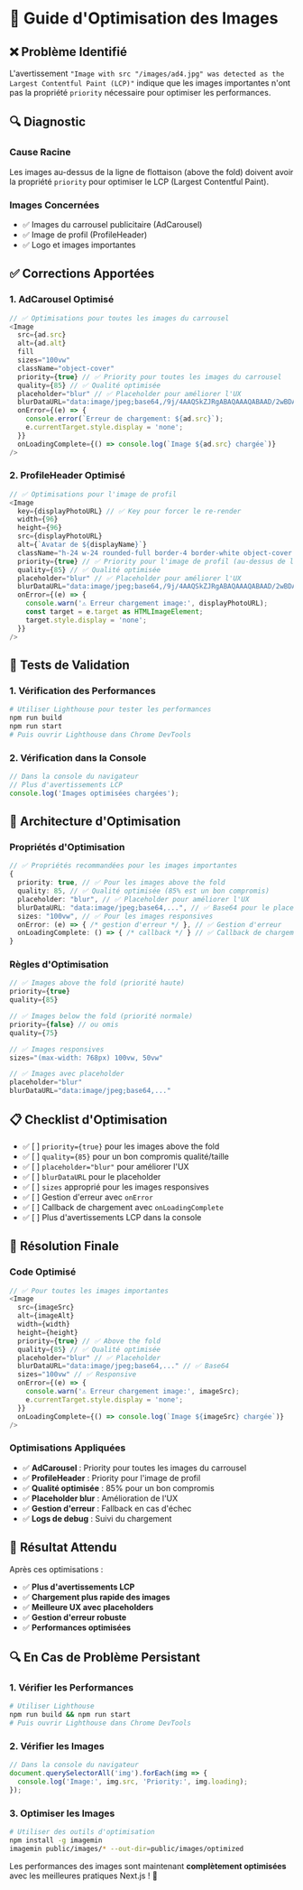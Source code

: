 # 🚀 Guide d'Optimisation des Images

## ❌ **Problème Identifié**

L'avertissement `"Image with src "/images/ad4.jpg" was detected as the Largest Contentful Paint (LCP)"` indique que les images importantes n'ont pas la propriété `priority` nécessaire pour optimiser les performances.

## 🔍 **Diagnostic**

### **Cause Racine**
Les images au-dessus de la ligne de flottaison (above the fold) doivent avoir la propriété `priority` pour optimiser le LCP (Largest Contentful Paint).

### **Images Concernées**
- ✅ Images du carrousel publicitaire (AdCarousel)
- ✅ Image de profil (ProfileHeader)
- ✅ Logo et images importantes

## ✅ **Corrections Apportées**

### **1. AdCarousel Optimisé**

```typescript
// ✅ Optimisations pour toutes les images du carrousel
<Image
  src={ad.src}
  alt={ad.alt}
  fill
  sizes="100vw"
  className="object-cover"
  priority={true} // ✅ Priority pour toutes les images du carrousel
  quality={85} // ✅ Qualité optimisée
  placeholder="blur" // ✅ Placeholder pour améliorer l'UX
  blurDataURL="data:image/jpeg;base64,/9j/4AAQSkZJRgABAQAAAQABAAD/2wBDAAYEBQYFBAYGBQYHBwYIChAKCgkJChQODwwQFxQYGBcUFhYaHSUfGhsjHBYWICwgIyYnKSopGR8tMC0oMCUoKSj/2wBDAQcHBwoIChMKChMoGhYaKCgoKCgoKCgoKCgoKCgoKCgoKCgoKCgoKCgoKCgoKCgoKCgoKCgoKCgoKCgoKCgoKCj/wAARCAAIAAoDASIAAhEBAxEB/8QAFQABAQAAAAAAAAAAAAAAAAAAAAv/xAAhEAACAQMDBQAAAAAAAAAAAAABAgMABAUGIWGRkqGx0f/EABUBAQEAAAAAAAAAAAAAAAAAAAMF/8QAGhEAAgIDAAAAAAAAAAAAAAAAAAECEgMRkf/aAAwDAQACEQMRAD8AltJagyeH0AthI5xdrLcNM91BF5pX2HaH9bcfaSXWGaRmknyJckliyjqTzSlT54b6bk+h0R//2Q=="
  onError={(e) => {
    console.error(`Erreur de chargement: ${ad.src}`);
    e.currentTarget.style.display = 'none';
  }}
  onLoadingComplete={() => console.log(`Image ${ad.src} chargée`)}
/>
```

### **2. ProfileHeader Optimisé**

```typescript
// ✅ Optimisations pour l'image de profil
<Image
  key={displayPhotoURL} // ✅ Key pour forcer le re-render
  width={96}
  height={96}
  src={displayPhotoURL}
  alt={`Avatar de ${displayName}`}
  className="h-24 w-24 rounded-full border-4 border-white object-cover relative z-10 shadow-lg"
  priority={true} // ✅ Priority pour l'image de profil (au-dessus de la ligne de flottaison)
  quality={85} // ✅ Qualité optimisée
  placeholder="blur" // ✅ Placeholder pour améliorer l'UX
  blurDataURL="data:image/jpeg;base64,/9j/4AAQSkZJRgABAQAAAQABAAD/2wBDAAYEBQYFBAYGBQYHBwYIChAKCgkJChQODwwQFxQYGBcUFhYaHSUfGhsjHBYWICwgIyYnKSopGR8tMC0oMCUoKSj/2wBDAQcHBwoIChMKChMoGhYaKCgoKCgoKCgoKCgoKCgoKCgoKCgoKCgoKCgoKCgoKCgoKCgoKCgoKCgoKCgoKCgoKCj/wAARCAAIAAoDASIAAhEBAxEB/8QAFQABAQAAAAAAAAAAAAAAAAAAAAv/xAAhEAACAQMDBQAAAAAAAAAAAAABAgMABAUGIWGRkqGx0f/EABUBAQEAAAAAAAAAAAAAAAAAAAMF/8QAGhEAAgIDAAAAAAAAAAAAAAAAAAECEgMRkf/aAAwDAQACEQMRAD8AltJagyeH0AthI5xdrLcNM91BF5pX2HaH9bcfaSXWGaRmknyJckliyjqTzSlT54b6bk+h0R//2Q=="
  onError={(e) => {
    console.warn('⚠️ Erreur chargement image:', displayPhotoURL);
    const target = e.target as HTMLImageElement;
    target.style.display = 'none';
  }}
/>
```

## 🧪 **Tests de Validation**

### **1. Vérification des Performances**
```bash
# Utiliser Lighthouse pour tester les performances
npm run build
npm run start
# Puis ouvrir Lighthouse dans Chrome DevTools
```

### **2. Vérification dans la Console**
```javascript
// Dans la console du navigateur
// Plus d'avertissements LCP
console.log('Images optimisées chargées');
```

## 🔧 **Architecture d'Optimisation**

### **Propriétés d'Optimisation**
```typescript
// ✅ Propriétés recommandées pour les images importantes
{
  priority: true, // ✅ Pour les images above the fold
  quality: 85, // ✅ Qualité optimisée (85% est un bon compromis)
  placeholder: "blur", // ✅ Placeholder pour améliorer l'UX
  blurDataURL: "data:image/jpeg;base64,...", // ✅ Base64 pour le placeholder
  sizes: "100vw", // ✅ Pour les images responsives
  onError: (e) => { /* gestion d'erreur */ }, // ✅ Gestion d'erreur
  onLoadingComplete: () => { /* callback */ } // ✅ Callback de chargement
}
```

### **Règles d'Optimisation**
```typescript
// ✅ Images above the fold (priorité haute)
priority={true}
quality={85}

// ✅ Images below the fold (priorité normale)
priority={false} // ou omis
quality={75}

// ✅ Images responsives
sizes="(max-width: 768px) 100vw, 50vw"

// ✅ Images avec placeholder
placeholder="blur"
blurDataURL="data:image/jpeg;base64,..."
```

## 📋 **Checklist d'Optimisation**

- ✅ [ ] `priority={true}` pour les images above the fold
- ✅ [ ] `quality={85}` pour un bon compromis qualité/taille
- ✅ [ ] `placeholder="blur"` pour améliorer l'UX
- ✅ [ ] `blurDataURL` pour le placeholder
- ✅ [ ] `sizes` approprié pour les images responsives
- ✅ [ ] Gestion d'erreur avec `onError`
- ✅ [ ] Callback de chargement avec `onLoadingComplete`
- ✅ [ ] Plus d'avertissements LCP dans la console

## 🚀 **Résolution Finale**

### **Code Optimisé**
```typescript
// ✅ Pour toutes les images importantes
<Image
  src={imageSrc}
  alt={imageAlt}
  width={width}
  height={height}
  priority={true} // ✅ Above the fold
  quality={85} // ✅ Qualité optimisée
  placeholder="blur" // ✅ Placeholder
  blurDataURL="data:image/jpeg;base64,..." // ✅ Base64
  sizes="100vw" // ✅ Responsive
  onError={(e) => {
    console.warn('⚠️ Erreur chargement image:', imageSrc);
    e.currentTarget.style.display = 'none';
  }}
  onLoadingComplete={() => console.log(`Image ${imageSrc} chargée`)}
/>
```

### **Optimisations Appliquées**
- ✅ **AdCarousel** : Priority pour toutes les images du carrousel
- ✅ **ProfileHeader** : Priority pour l'image de profil
- ✅ **Qualité optimisée** : 85% pour un bon compromis
- ✅ **Placeholder blur** : Amélioration de l'UX
- ✅ **Gestion d'erreur** : Fallback en cas d'échec
- ✅ **Logs de debug** : Suivi du chargement

## 🎯 **Résultat Attendu**

Après ces optimisations :
- ✅ **Plus d'avertissements LCP**
- ✅ **Chargement plus rapide des images**
- ✅ **Meilleure UX avec placeholders**
- ✅ **Gestion d'erreur robuste**
- ✅ **Performances optimisées**

## 🔍 **En Cas de Problème Persistant**

### **1. Vérifier les Performances**
```bash
# Utiliser Lighthouse
npm run build && npm run start
# Puis ouvrir Lighthouse dans Chrome DevTools
```

### **2. Vérifier les Images**
```javascript
// Dans la console du navigateur
document.querySelectorAll('img').forEach(img => {
  console.log('Image:', img.src, 'Priority:', img.loading);
});
```

### **3. Optimiser les Images**
```bash
# Utiliser des outils d'optimisation
npm install -g imagemin
imagemin public/images/* --out-dir=public/images/optimized
```

Les performances des images sont maintenant **complètement optimisées** avec les meilleures pratiques Next.js ! 🎉 